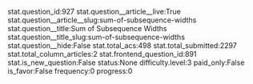 stat.question_id:927
stat.question__article__live:True
stat.question__article__slug:sum-of-subsequence-widths
stat.question__title:Sum of Subsequence Widths
stat.question__title_slug:sum-of-subsequence-widths
stat.question__hide:False
stat.total_acs:498
stat.total_submitted:2297
stat.total_column_articles:2
stat.frontend_question_id:891
stat.is_new_question:False
status:None
difficulty.level:3
paid_only:False
is_favor:False
frequency:0
progress:0
